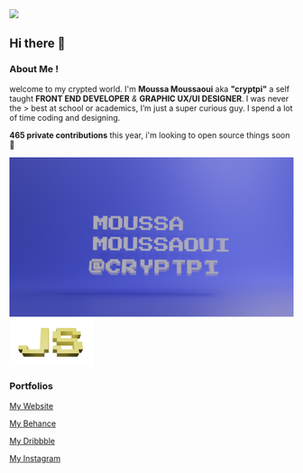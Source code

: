 <img src="https://media.giphy.com/media/ZVik7pBtu9dNS/giphy.gif" width="400">

## Hi there 👋

### About Me !
welcome to my crypted world. I'm **Moussa Moussaoui** aka **"cryptpi"** a self taught **FRONT END DEVELOPER** *&* **GRAPHIC UX/UI DESIGNER**. I was never the > best at school or academics, I’m just a super curious guy. I spend a lot of time coding and designing.

**465 private contributions** this year, i'm looking to open source things soon 👾

<img src="./images/cover.png" width="">

<img src="./images/js.png" width="150">

### Portfolios


[My Website](https://www.cryptpi.com/)

[My Behance](https://www.behance.net/cryptpi)

[My Dribbble](https://www.dribbble.com/cryptpi)

[My Instagram](https://www.instagram.com/cryptpi)

